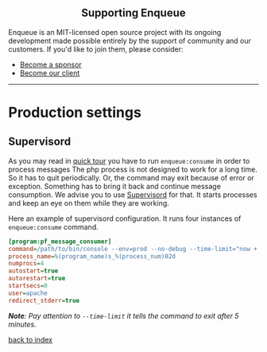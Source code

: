 <h2 align="center">Supporting Enqueue</h2>

Enqueue is an MIT-licensed open source project with its ongoing development made possible entirely by the support of community and our customers. If you'd like to join them, please consider:

- [Become a sponsor](https://www.patreon.com/makasim)
- [Become our client](http://forma-pro.com/)

---

# Production settings

## Supervisord

As you may read in [quick tour](quick_tour.md) you have to run `enqueue:consume` in order to process messages 
The php process is not designed to work for a long time. So it has to quit periodically.
Or, the command may exit because of error or exception. 
Something has to bring it back and continue message consumption.
We advise you to use [Supervisord](http://supervisord.org/) for that. 
It starts processes and keep an eye on them while they are working. 


Here an example of supervisord configuration.
It runs four instances of `enqueue:consume` command.

```ini
[program:pf_message_consumer]
command=/path/to/bin/console --env=prod --no-debug --time-limit="now + 5 minutes" enqueue:consume
process_name=%(program_name)s_%(process_num)02d
numprocs=4
autostart=true
autorestart=true
startsecs=0
user=apache
redirect_stderr=true
```

_**Note**: Pay attention to `--time-limit` it tells the command to exit after 5 minutes._

[back to index](index.md)